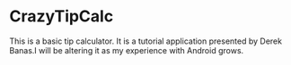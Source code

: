 CrazyTipCalc
============
This is a basic tip calculator. It is a tutorial application presented by Derek Banas.I will be altering it as my experience with Android grows. 
